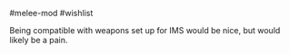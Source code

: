 #melee-mod #wishlist 

Being compatible with weapons set up for IMS would be nice, but would likely be a pain.